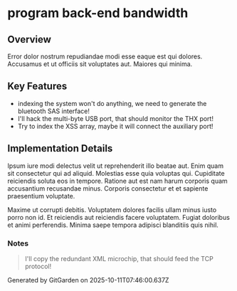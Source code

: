 # program back-end bandwidth

## Overview
Error dolor nostrum repudiandae modi esse eaque est qui dolores. Accusamus et ut officiis sit voluptates aut. Maiores qui minima.

## Key Features
- indexing the system won't do anything, we need to generate the bluetooth SAS interface!
- I'll hack the multi-byte USB port, that should monitor the THX port!
- Try to index the XSS array, maybe it will connect the auxiliary port!

## Implementation Details
Ipsum iure modi delectus velit ut reprehenderit illo beatae aut. Enim quam sit consectetur qui ad aliquid. Molestias esse quia voluptas qui. Cupiditate reiciendis soluta eos in tempore. Ratione aut est nam harum corporis quam accusantium recusandae minus. Corporis consectetur et et sapiente praesentium voluptate.
 Maxime ut corrupti debitis. Voluptatem dolores facilis ullam minus iusto porro non id. Et reiciendis aut reiciendis facere voluptatem. Fugiat doloribus et animi perferendis. Minima saepe tempora adipisci blanditiis quis nihil.

### Notes
> I'll copy the redundant XML microchip, that should feed the TCP protocol!

Generated by GitGarden on 2025-10-11T07:46:00.637Z